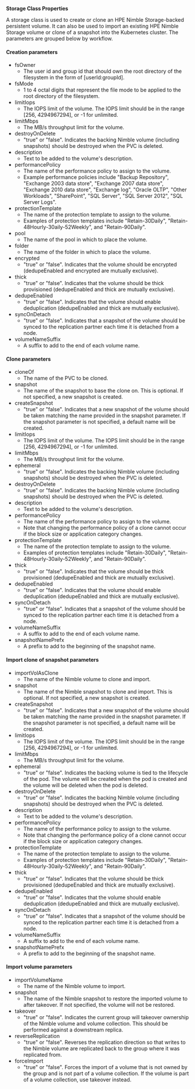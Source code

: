 **Storage Class Properties**

A storage class is used to create or clone an HPE Nimble Storage-backed persistent volume.  It can also be used to import an existing HPE Nimble Storage volume or clone of a snapshot into the Kubernetes cluster.  The parameters are grouped below by workflow.

#### Creation parameters

* fsOwner
  * The user id and group id that should own the root directory of the filesystem in the form of [userId:groupId].
* fsMode
  * 1 to 4 octal digits that represent the file mode to be applied to the root directory of the filesystem.
* limitIops
  * The IOPS limit of the volume.  The IOPS limit should be in the range [256, 4294967294], or -1 for unlimited.
* limitMbps
  * The MB/s throughput limit for the volume.
* destroyOnDelete
  * "true" or "false". Indicates the backing Nimble volume (including snapshots) should be destroyed when the PVC is deleted.
* description
  * Text to be added to the volume's description.
* performancePolicy
  * The name of the performance policy to assign to the volume.
  * Example performance policies include "Backup Repository", "Exchange 2003 data store", "Exchange 2007 data store", "Exchange 2010 data store", "Exchange log", "Oracle OLTP", "Other Workloads", "SharePoint", "SQL Server", "SQL Server 2012", "SQL Server Logs".
* protectionTemplate
  * The name of the protection template to assign to the volume.
  * Examples of protection templates include "Retain-30Daily", "Retain-48Hourly-30aily-52Weekly", and "Retain-90Daily".
* pool
  * The name of the pool in which to place the volume.
* folder
  * The name of the folder in which to place the volume.
* encrypted
  * "true" or "false". Indicates that the volume should be encrypted (dedupeEnabled and encrypted are mutually exclusive).
* thick
  * "true" or "false". Indicates that the volume should be thick provisioned (dedupeEnabled and thick are mutually exclusive).
* dedupeEnabled
  * "true" or "false". Indicates that the volume should enable deduplication (dedupeEnabled and thick are mutually exclusive).
* syncOnDetach
  * "true" or "false". Indicates that a snapshot of the volume should be synced to the replication partner each time it is detached from a node.
* volumeNameSuffix
  * A suffix to add to the end of each volume name.

#### Clone parameters

* cloneOf
  * The name of the PVC to be cloned.
* snapshot
  * The name of the snapshot to base the clone on.  This is optional.  If not specified, a new snapshot is created.
* createSnapshot
  * "true" or "false". Indicates that a new snapshot of the volume should be taken matching the name provided in the snapshot parameter.  If the snapshot parameter is not specified, a default name will be created.
* limitIops
  * The IOPS limit of the volume.  The IOPS limit should be in the range [256, 4294967294], or -1 for unlimited.
* limitMbps
  * The MB/s throughput limit for the volume.
* ephemeral
  * "true" or "false". Indicates the backing Nimble volume (including snapshots) should be destroyed when the PVC is deleted.
* destroyOnDelete
  * "true" or "false". Indicates the backing Nimble volume (including snapshots) should be destroyed when the PVC is deleted.
* description
  * Text to be added to the volume's description.
* performancePolicy
  * The name of the performance policy to assign to the volume.
  * Note that changing the performance policy of a clone cannot occur if the block size or application category changes.
* protectionTemplate
  * The name of the protection template to assign to the volume.
  * Examples of protection templates include "Retain-30Daily", "Retain-48Hourly-30aily-52Weekly", and "Retain-90Daily".
* thick
  * "true" or "false". Indicates that the volume should be thick provisioned (dedupeEnabled and thick are mutually exclusive).
* dedupeEnabled
  * "true" or "false". Indicates that the volume should enable deduplication (dedupeEnabled and thick are mutually exclusive).
* syncOnDetach
  * "true" or "false". Indicates that a snapshot of the volume should be synced to the replication partner each time it is detached from a node.
* volumeNameSuffix
  * A suffix to add to the end of each volume name.
* snapshotNamePrefx
  * A prefix to add to the beginning of the snapshot name.

#### Import clone of snapshot parameters

* importVolAsClone
  * The name of the Nimble volume to clone and import.
* snapshot
  * The name of the Nimble snapshot to clone and import.  This is optional.  If not specified, a new snapshot is created.
* createSnapshot
  * "true" or "false". Indicates that a new snapshot of the volume should be taken matching the name provided in the snapshot parameter.  If the snapshot parameter is not specified, a default name will be created.
* limitIops
  * The IOPS limit of the volume.  The IOPS limit should be in the range [256, 4294967294], or -1 for unlimited.
* limitMbps
  * The MB/s throughput limit for the volume.
* ephemeral
  * "true" or "false". Indicates the backing volume is tied to the lifecycle of the pod.  The volume will be created when the pod is created and the volume will be deleted when the pod is deleted.
* destroyOnDelete
  * "true" or "false". Indicates the backing Nimble volume (including snapshots) should be destroyed when the PVC is deleted.
* description
  * Text to be added to the volume's description.
* performancePolicy
  * The name of the performance policy to assign to the volume.
  * Note that changing the performance policy of a clone cannot occur if the block size or application category changes.
* protectionTemplate
  * The name of the protection template to assign to the volume.
  * Examples of protection templates include "Retain-30Daily", "Retain-48Hourly-30aily-52Weekly", and "Retain-90Daily".
* thick
  * "true" or "false". Indicates that the volume should be thick provisioned (dedupeEnabled and thick are mutually exclusive).
* dedupeEnabled
  * "true" or "false". Indicates that the volume should enable deduplication (dedupeEnabled and thick are mutually exclusive).
* syncOnDetach
  * "true" or "false". Indicates that a snapshot of the volume should be synced to the replication partner each time it is detached from a node.
* volumeNameSuffix
  * A suffix to add to the end of each volume name.
* snapshotNamePrefx
  * A prefix to add to the beginning of the snapshot name.

#### Import volume parameters

* importVolumeName
  * The name of the Nimble volume to import.
* snapshot
  * The name of the Nimble snapshot to restore the imported volume to after takeover.  If not specified, the volume will not be restored.
* takeover
  * "true" or "false". Indicates the current group will takeover ownership of the Nimble volume and volume collection.  This should be performed against a downstream replica.
* reverseReplication
  * "true" or "false". Reverses the replication direction so that writes to the Nimble volume are replicated back to the group where it was replicated from.
* forceImport
  * "true" or "false". Forces the import of a volume that is not owned by the group and is not part of a volume collection.  If the volume is part of a volume collection, use takeover instead.
